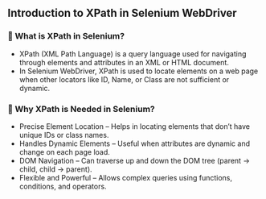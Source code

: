 ##  **Introduction to XPath in Selenium WebDriver**
### 🔹 What is XPath in Selenium?
- XPath (XML Path Language) is a query language used for navigating through elements and attributes in an XML or HTML document.
- In Selenium WebDriver, XPath is used to locate elements on a web page when other locators like ID, Name, or Class are not sufficient or dynamic.

### 🔹 Why XPath is Needed in Selenium?
- Precise Element Location – Helps in locating elements that don’t have unique IDs or class names.
- Handles Dynamic Elements – Useful when attributes are dynamic and change on each page load.
- DOM Navigation – Can traverse up and down the DOM tree (parent → child, child → parent).
- Flexible and Powerful – Allows complex queries using functions, conditions, and operators.
